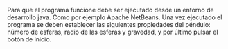 Para que el programa funcione debe ser ejecutado desde un entorno de desarrollo java. Como por ejemplo Apache NetBeans.
Una vez ejecutado el programa se deben establecer las siguientes propiedades del péndulo: número de esferas, radio de las esferas y gravedad, y por último pulsar el botón de inicio.
